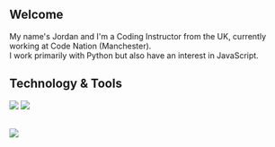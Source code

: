 ## Welcome

My name's Jordan and I'm a Coding Instructor from the UK, currently working at Code Nation (Manchester).
<br>
I work primarily with Python but also have an interest in JavaScript.
<br>
## Technology & Tools

![](https://img.shields.io/badge/:-Python-informational?style=flat&logo=python&logoColor=white&color=ffffff)
![](https://img.shields.io/badge/:-JavaScript-informational?style=flat&logo=javascript&logoColor=white&color=ffffff)

<br>

<a href="https://github.com/darlodev/darlodev">
  <img align="center" src="https://github-readme-stats.vercel.app/api/top-langs/?username=darlodev&hide=css,html,tex&title_color=ffffff&text_color=c9cacc&icon_color=2bbc8a&bg_color=1d1f21&langs_count=6&layout=compact" />
</a>

<!---
pixellapse/pixellapse is a ✨ special ✨ repository because its `README.md` (this file) appears on your GitHub profile.
You can click the Preview link to take a look at your changes.
--->
